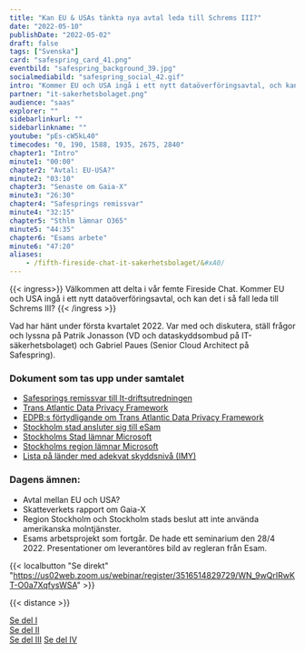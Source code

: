 ```yaml
---
title: "Kan EU & USAs tänkta nya avtal leda till Schrems III?"
date: "2022-05-10"
publishDate: "2022-05-02"
draft: false
tags: ["Svenska"]
card: "safespring_card_41.png"
eventbild: "safespring_background_39.jpg"
socialmediabild: "safespring_social_42.gif"
intro: "Kommer EU och USA ingå i ett nytt dataöverföringsavtal, och kan det i så fall leda till Schrems III?"
partner: "it-sakerhetsbolaget.png"
audience: "saas"
explorer: ""
sidebarlinkurl: ""
sidebarlinkname: ""
youtube: "pEs-cW5kL40"
timecodes: "0, 190, 1588, 1935, 2675, 2840"
chapter1: "Intro"
minute1: "00:00"
chapter2: "Avtal: EU-USA?"
minute2: "03:10"
chapter3: "Senaste om Gaia-X"
minute3: "26:30"
chapter4: "Safesprings remissvar"
minute4: "32:15"
chapter5: "Sthlm lämnar O365"
minute5: "44:35"
chapter6: "Esams arbete"
minute6: "47:20"
aliases:
    - /fifth-fireside-chat-it-sakerhetsbolaget/&#xA0/
---
```



{{< ingress>}}
Välkommen att delta i vår femte Fireside Chat. Kommer EU och USA ingå i ett nytt dataöverföringsavtal, och kan det i så fall leda till Schrems III?
{{< /ingress >}}

Vad har hänt under första kvartalet 2022. Var med och diskutera, ställ frågor och lyssna på Patrik Jonasson (VD och dataskyddsombud på IT-säkerhetsbolaget) och Gabriel Paues (Senior Cloud Architect på Safespring).

### Dokument som tas upp under samtalet
- [Safesprings remissvar till It-driftsutredningen](/blogg/remissvar-it-driftsutredningen/)
- [Trans Atlantic Data Privacy Framework](https://next.safespring.com/s/L5ssXCHtGAjKFYs)
- [EDPB:s förtydligande om Trans Atlantic Data Privacy Framework](https://edpb.europa.eu/our-work-tools/our-documents/statements/statement-012022-announcement-agreement-principle-new-trans_en)
- [Stockholm stad ansluter sig till eSam](https://www.esamverka.se/aktuellt/nyheter/nyheter/2022-02-25-stockholms-stad-ansluter-till-arbetet-med-digital-samarbetsplattform.html#)
- [Stockholms Stad lämnar Microsoft](/publications/stockholm-stad_underlag-for-inriktningsbeslut.pdf)
- [Stockholms region lämnar Microsoft](/publications/nulagesbeskrivning-ms-teams-ur-ett-integritetsskyddsperspektiv.pdf)
- [Lista på länder med adekvat skyddsnivå (IMY)](https://www.esamverka.se/aktuellt/nyheter/nyheter/2022-02-25-stockholms-stad-ansluter-till-arbetet-med-digital-samarbetsplattform.html#)

### Dagens ämnen:
- Avtal mellan EU och USA?
- Skatteverkets rapport om Gaia-X
- Region Stockholm och Stockholm stads beslut att inte använda amerikanska molntjänster.
- Esams arbetsprojekt som fortgår. De hade ett seminarium den 28/4 2022. Presentationer om leverantöres bild av regleran från Esam.

{{< localbutton "Se direkt" "https://us02web.zoom.us/webinar/register/3516514829729/WN_9wQrIRwKT-O0a7XqfysWSA" >}}

{{< distance >}}

<a href="/webinar/fireside-chat-it-sakerhetsbolaget/">Se del I</a><br>
<a href="/webinar/second-fireside-chat-it-sakerhetsbolaget/">Se del II</a><br>
<a href="/webinar/third-fireside-chat-it-sakerhetsbolaget/">Se del III</a>
<a href="/webinar/forth-fireside-chat-it-sakerhetsbolaget/">Se del IV</a>
